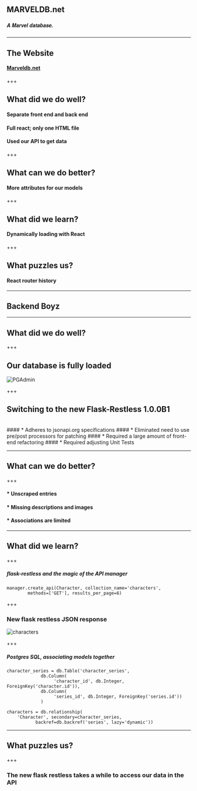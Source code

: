 ## MARVELDB.net
##### <span style="font-family:Helvetica Neue; font-weight:bold">A <span style="color=red">Marvel</span> database.</span>

---

## The Website
#### <a href="http://marveldb.net/about">Marveldb.net</a>

+++

## What did we do well?
#### Separate front end and back end
#### Full react; only one HTML file
#### Used our API to get data

+++

## What can we do better?

#### More attributes for our models

+++

## What did we learn?

#### Dynamically loading with React

+++

## What puzzles us?

#### React router history

---

## Backend Boyz

---

## What did we do well?

+++

## Our database is fully loaded
![PGAdmin](http://i.imgur.com/GBVCClT.jpg)

+++

## Switching to the new Flask-Restless 1.0.0B1
<br>
#### * Adheres to jsonapi.org specifications
#### * Eliminated need to use pre/post processors for patching
#### * Required a large amount of front-end refactoring
#### * Required adjusting Unit Tests 

---

## What can we do better?

+++

#### * Unscraped entries

#### * Missing descriptions and images

#### * Associations are limited

---

## What did we learn?

+++

##### flask-restless and the magic of the API manager

    manager.create_api(Character, collection_name='characters', 
            methods=['GET'], results_per_page=6)

+++
### New flask restless JSON response
![characters](http://i.imgur.com/DoajTVG.png)

+++

##### Postgres SQL, associating models together

    character_series = db.Table('character_series',
                 db.Column(
                      'character_id', db.Integer, ForeignKey('character.id')),
                 db.Column(
                      'series_id', db.Integer, ForeignKey('series.id'))
                 )

    characters = db.relationship(
        'Character', secondary=character_series, 
               backref=db.backref('series', lazy='dynamic'))

---

## What puzzles us?

+++

### The new flask restless takes a while to access our data in the API

